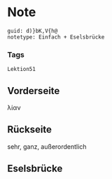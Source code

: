# Note
```
guid: d)}bK,V{h@
notetype: Einfach + Eselsbrücke
```

### Tags
```
Lektion51
```

## Vorderseite
λίαν

## Rückseite
sehr, ganz, außerordentlich

## Eselsbrücke

